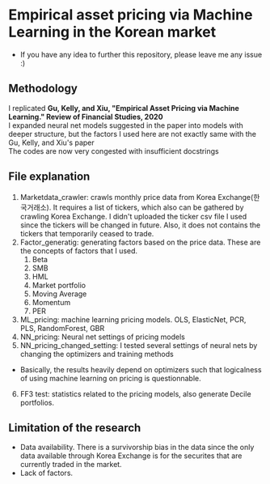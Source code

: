 # Empirical asset pricing via Machine Learning in the Korean market

- If you have any idea to further this repository, please leave me any issue :)

## Methodology
I replicated **Gu, Kelly, and Xiu, "Empirical Asset Pricing via Machine Learning." Review of Financial Studies, 2020**\
I expanded neural net models suggested in the paper into models with deeper structure, but the factors I used here are not exactly same with the Gu, Kelly, and Xiu's paper\
The codes are now very congested with insufficient docstrings

## File explanation
1. Marketdata_crawler: crawls monthly price data from Korea Exchange(한국거래소). It requires a list of tickers, which also can be gathered by crawling Korea Exchange. I didn't uploaded the ticker csv file I used since the tickers will be changed in future. Also, it does not contains the tickers that temporarily ceased to trade.
2. Factor_generatig: generating factors based on the price data. These are the concepts of factors that I used.
    1. Beta
    2. SMB
    3. HML
    4. Market portfolio
    5. Moving Average
    6. Momentum
    7. PER
3. ML_pricing: machine learning pricing models. OLS, ElasticNet, PCR, PLS, RandomForest, GBR
4. NN_pricing: Neural net settings of pricing models
5. NN_pricing_changed_setting: I tested several settings of neural nets by changing the optimizers and training methods
  - Basically, the results heavily depend on optimizers such that logicalness of using machine learning on pricing is questionnable.
6. FF3 test: statistics related to the pricing models, also generate Decile portfolios.
 


## Limitation of the research
- Data availability. There is a survivorship bias in the data since the only data available through Korea Exchange is for the securites that are currently traded in the market.
- Lack of factors.
